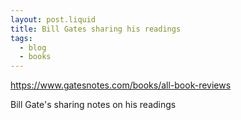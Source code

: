 ```yaml
---
layout: post.liquid
title: Bill Gates sharing his readings
tags:
  - blog
  - books
---
```


https://www.gatesnotes.com/books/all-book-reviews

Bill Gate's sharing notes on his readings
